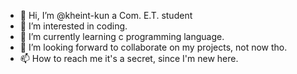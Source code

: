 - 👋 Hi, I’m @kheint-kun a Com. E.T. student
- 👀 I’m interested in coding.
- 🌱 I’m currently learning c programming language.
- 💞️ I’m looking forward to collaborate on my projects, not now tho.
- 📫 How to reach me it's a secret, since I'm new here.

<!---
kheint-kun/kheint-kun is a ✨ special ✨ repository because its `README.md` (this file) appears on your GitHub profile.
You can click the Preview link to take a look at your changes.
--->
